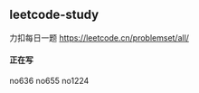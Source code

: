 ## leetcode-study
力扣每日一题
https://leetcode.cn/problemset/all/

#### 正在写
no636
no655
no1224











